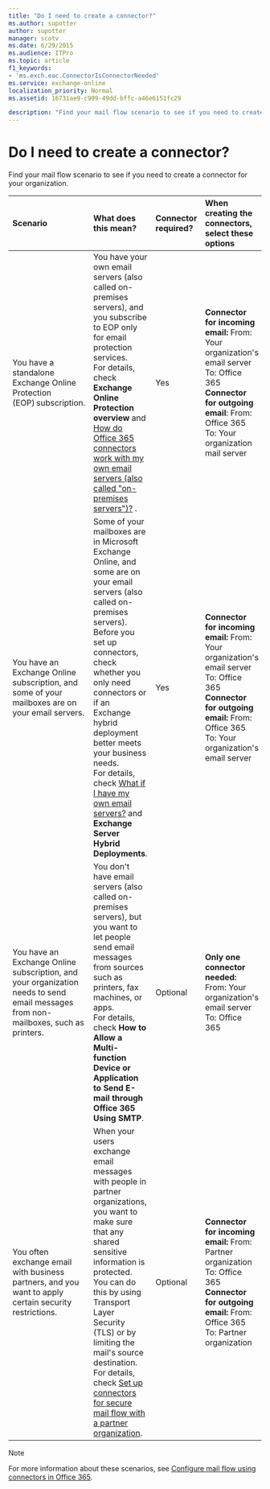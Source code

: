 ```yaml
---
title: "Do I need to create a connector?"
ms.author: supotter
author: supotter
manager: scotv
ms.date: 6/29/2015
ms.audience: ITPro
ms.topic: article
f1_keywords:
- 'ms.exch.eac.ConnectorIsConnectorNeeded'
ms.service: exchange-online
localization_priority: Normal
ms.assetid: 16731ae9-c909-49dd-bffc-a46e6151fc29

description: "Find your mail flow scenario to see if you need to create a connector for your organization."
---
```


# Do I need to create a connector?

Find your mail flow scenario to see if you need to create a connector for your organization. 
  
|**Scenario**|**What does this mean?**|**Connector required?**|**When creating the connectors, select these options**|
|:-----|:-----|:-----|:-----|
|You have a standalone Exchange Online Protection (EOP) subscription.|You have your own email servers (also called on-premises servers), and you subscribe to EOP only for email protection services.  <br/> For details, check **Exchange Online Protection overview** and [How do Office 365 connectors work with my own email servers (also called "on-premises servers")?](set-up-connectors-to-route-mail.md#HowdoconnectorsinEOP) .|Yes|**Connector for incoming email:**         From: Your organization's email server          To: Office 365  <br/> **Connector for outgoing email**:           From: Office 365          To: Your organization mail server|
|You have an Exchange Online subscription, and some of your mailboxes are on your email servers.|Some of your mailboxes are in Microsoft Exchange Online, and some are on your email servers (also called on-premises servers). Before you set up connectors, check whether you only need connectors or if an Exchange hybrid deployment better meets your business needs.  <br/> For details, check [What if I have my own email servers?](use-connectors-to-configure-mail-flow.md#what-if-i-have-my-own-email-servers) and **Exchange Server Hybrid Deployments**.|Yes|**Connector for incoming email:**         From: Your organization's email server          To: Office 365  <br/> **Connector for outgoing email:**         From: Office 365          To: Your organization's email server|
|You have an Exchange Online subscription, and your organization needs to send email messages from non-mailboxes, such as printers.|You don't have email servers (also called on-premises servers), but you want to let people send email messages from sources such as printers, fax machines, or apps.  <br/> For details, check **How to Allow a Multi-function Device or Application to Send E-mail through Office 365 Using SMTP**.|Optional|**Only one connector needed:**         From: Your organization's email server          To: Office 365|
|You often exchange email with business partners, and you want to apply certain security restrictions.|When your users exchange email messages with people in partner organizations, you want to make sure that any shared sensitive information is protected. You can do this by using Transport Layer Security (TLS) or by limiting the mail's source destination.  <br/> For details, check [Set up connectors for secure mail flow with a partner organization](set-up-connectors-for-secure-mail-flow-with-a-partner.md).|Optional|**Connector for incoming email:**         From: Partner organization          To: Office 365  <br/> **Connector for outgoing email:**         From: Office 365          To: Partner organization|
   
> [!NOTE]
> For more information about these scenarios, see [Configure mail flow using connectors in Office 365](use-connectors-to-configure-mail-flow.md). 
  

